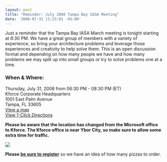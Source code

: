 ```yaml
---
layout: post
title: "Reminder: July 2008 Tampa Bay IASA Meeting"
date: '2008-07-31 11:23:01 -05:00'
---
```


Just a reminder that the Tampa Bay IASA March meeting is tonight starting at 6:30 PM. We have a great group of members with a variety of experience, so bring your architecture problems and leverage those experiences and creativity to help solve them. This is an open discussion format and depending on how many people we have and how many problems we may split up into small groups or try to solve problems one at a time.

### When & Where:
Thursday, July 31, 2008 from 06:30 PM - 08:30 PM (ET)       
Kforce Corporate Headquarters       
1001 East Palm Avenue       
Tampa, FL 33605       
[View a map](http://maps.live.com/default.aspx?v=2&FORM=LMLTCC&cp=27.961348~-82.449329&style=r&lvl=15&tilt=-90&dir=0&alt=-1000&scene=9552102&phx=0&phy=0&phscl=1&where1=1001%20E%20Palm%20Ave%2C%20Tampa%2C%20FL%2033605-3551&cid=93D618D639EC9651!309&encType=1)       
[View 1-Click Directions](http://maps.live.com/OneClickDirections.aspx?rtp=%7epos.nntbhm83w8wh_1001+E+Palm+Ave%2c+Tampa%2c+FL+33605-3551___a_&rsd=27.9837092757225_-82.453838288784_AVf%2bAyAOAAAAE7GYABwBAAA%3d_the+north+(via+I-275)%7e27.9425400495529_-82.4671205878258_AVf%2bAyAOAAAAGbGYAF0CAAA%3d_the+south+(via+S+Crosstown+Expy+%2f+Lee+Roy+Selmon+Expy+%2f+SR-618+Toll+E)%7e27.9655614495277_-82.4264690279961_AVf%2bAyAOAAAAFrGYALIAAAA%3d_the+east+(via+I-4)%7e27.956061065197_-82.4876502156258_AVf%2bAyAOAAAAE7GYAOwAAAA%3d_the+west+(via+I-275)&&rtv=0)

**Please be aware that the location has changed from the Microsoft office to Kforce. The Kforce office is near Ybor City, so make sure to allow some extra time for traffic.**

*****[![](http://www.eventbrite.com/img/button/register_blue.gif)](http://www.eventbrite.com/event/120451273/sdorman)*****

**Please **[be sure to register](http://www.eventbrite.com/event/120451273/sdorman)**** so we have an idea of how many pizzas to order.
